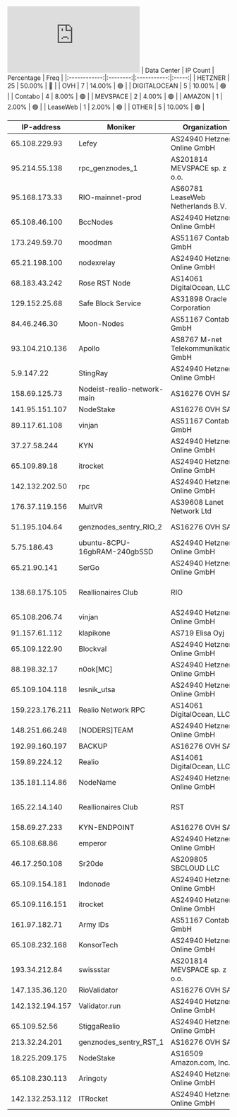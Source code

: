 ![Diagramm](https://github.com/obajay/StateSync-snapshots/blob/main/Projects/Realio/1/README.md)
| Data Center | IP Count | Percentage | Freq |
|:------------:|:--------:|:-----------:|:-----:|
| HETZNER | 25 | 50.00% | 🔴 |
| OVH | 7 | 14.00% | 🟢 |
| DIGITALOCEAN | 5 | 10.00% | 🟢 |
| Contabo | 4 | 8.00% | 🟢 |
| MEVSPACE | 2 | 4.00% | 🟢 |
| AMAZON | 1 | 2.00% | 🟢 |
| LeaseWeb | 1 | 2.00% | 🟢 |
| OTHER | 5 | 10.00% | 🟢 |

<!-- START_TABLE -->
| IP-address | Moniker | Organization | Country | City |
|-------------|---------|---------------|---------|------|
| 65.108.229.93 | Lefey | AS24940 Hetzner Online GmbH | 🇫🇮 FI | Helsinki |
| 95.214.55.138 | rpc_genznodes_1 | AS201814 MEVSPACE sp. z o.o. | 🇵🇱 PL | Warsaw |
| 95.168.173.33 | RIO-mainnet-prod | AS60781 LeaseWeb Netherlands B.V. | 🇳🇱 NL | Amsterdam |
| 65.108.46.100 | BccNodes | AS24940 Hetzner Online GmbH | 🇫🇮 FI | Helsinki |
| 173.249.59.70 | moodman | AS51167 Contabo GmbH | 🇩🇪 DE | Nürnberg |
| 65.21.198.100 | nodexrelay | AS24940 Hetzner Online GmbH | 🇫🇮 FI | Helsinki |
| 68.183.43.242 | Rose RST Node | AS14061 DigitalOcean, LLC | 🇬🇧 GB | London |
| 129.152.25.68 | Safe Block Service | AS31898 Oracle Corporation | 🇮🇹 IT | Siziano |
| 84.46.246.30 | Moon-Nodes | AS51167 Contabo GmbH | 🇩🇪 DE | Berlin |
| 93.104.210.136 | Apollo | AS8767 M-net Telekommunikations GmbH | 🇩🇪 DE | Munich |
| 5.9.147.22 | StingRay | AS24940 Hetzner Online GmbH | 🇩🇪 DE | Falkenstein |
| 158.69.125.73 | Nodeist-realio-network-main | AS16276 OVH SAS | 🇨🇦 CA | Beauharnois |
| 141.95.151.107 | NodeStake | AS16276 OVH SAS | 🇫🇷 FR | Lille |
| 89.117.61.108 | vinjan | AS51167 Contabo GmbH | 🇺🇸 US | Norfolk |
| 37.27.58.244 | KYN | AS24940 Hetzner Online GmbH | 🇫🇮 FI | Helsinki |
| 65.109.89.18 | itrocket | AS24940 Hetzner Online GmbH | 🇫🇮 FI | Helsinki |
| 142.132.202.50 | rpc | AS24940 Hetzner Online GmbH | 🇩🇪 DE | Falkenstein |
| 176.37.119.156 | MultVR | AS39608 Lanet Network Ltd | 🇺🇦 UA | Kyiv |
| 51.195.104.64 | genznodes_sentry_RIO_2 | AS16276 OVH SAS | 🇩🇪 DE | Frankfurt am Main |
| 5.75.186.43 | ubuntu-8CPU-16gbRAM-240gbSSD | AS24940 Hetzner Online GmbH | 🇩🇪 DE | Nürnberg |
| 65.21.90.141 | SerGo | AS24940 Hetzner Online GmbH | 🇫🇮 FI | Helsinki |
| 138.68.175.105 | Reallionaires Club | RIO | AS14061 DigitalOcean, LLC | 🇬🇧 GB | London |
| 65.108.206.74 | vinjan | AS24940 Hetzner Online GmbH | 🇫🇮 FI | Helsinki |
| 91.157.61.112 | klapikone | AS719 Elisa Oyj | 🇫🇮 FI | Kauniainen |
| 65.109.122.90 | Blockval | AS24940 Hetzner Online GmbH | 🇫🇮 FI | Helsinki |
| 88.198.32.17 | n0ok[MC] | AS24940 Hetzner Online GmbH | 🇩🇪 DE | Nürnberg |
| 65.109.104.118 | lesnik_utsa | AS24940 Hetzner Online GmbH | 🇫🇮 FI | Helsinki |
| 159.223.176.211 | Realio Network RPC | AS14061 DigitalOcean, LLC | 🇺🇸 US | North Bergen |
| 148.251.66.248 | [NODERS]TEAM | AS24940 Hetzner Online GmbH | 🇩🇪 DE | Falkenstein |
| 192.99.160.197 | BACKUP | AS16276 OVH SAS | 🇨🇦 CA | Beauharnois |
| 159.89.224.12 | Realio | AS14061 DigitalOcean, LLC | 🇺🇸 US | North Bergen |
| 135.181.114.86 | NodeName | AS24940 Hetzner Online GmbH | 🇫🇮 FI | Tuusula |
| 165.22.14.140 | Reallionaires Club | RST | AS14061 DigitalOcean, LLC | 🇺🇸 US | North Bergen |
| 158.69.27.233 | KYN-ENDPOINT | AS16276 OVH SAS | 🇨🇦 CA | Beauharnois |
| 65.108.68.86 | emperor | AS24940 Hetzner Online GmbH | 🇫🇮 FI | Helsinki |
| 46.17.250.108 | Sr20de | AS209805 SBCLOUD LLC | 🇷🇺 RU | Moscow |
| 65.109.154.181 | Indonode | AS24940 Hetzner Online GmbH | 🇫🇮 FI | Helsinki |
| 65.109.116.151 | itrocket | AS24940 Hetzner Online GmbH | 🇫🇮 FI | Helsinki |
| 161.97.182.71 | Army IDs | AS51167 Contabo GmbH | 🇩🇪 DE | Düsseldorf |
| 65.108.232.168 | KonsorTech | AS24940 Hetzner Online GmbH | 🇫🇮 FI | Helsinki |
| 193.34.212.84 | swissstar | AS201814 MEVSPACE sp. z o.o. | 🇵🇱 PL | Warsaw |
| 147.135.36.120 | RioValidator | AS16276 OVH SAS | 🇺🇸 US | Portland |
| 142.132.194.157 | Validator.run | AS24940 Hetzner Online GmbH | 🇩🇪 DE | Falkenstein |
| 65.109.52.56 | StiggaRealio | AS24940 Hetzner Online GmbH | 🇫🇮 FI | Helsinki |
| 213.32.24.201 | genznodes_sentry_RST_1 | AS16276 OVH SAS | 🇫🇷 FR | Lille |
| 18.225.209.175 | NodeStake | AS16509 Amazon.com, Inc. | 🇺🇸 US | Hilliard |
| 65.108.230.113 | Aringoty | AS24940 Hetzner Online GmbH | 🇫🇮 FI | Helsinki |
| 142.132.253.112 | ITRocket | AS24940 Hetzner Online GmbH | 🇩🇪 DE | Falkenstein |

<!-- END_TABLE -->